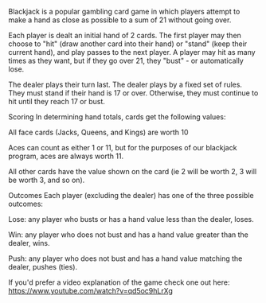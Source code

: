 
Blackjack is a popular gambling card game in which players attempt to make a hand as close as possible to a sum of 21 without going over.

Each player is dealt an initial hand of 2 cards. The first player may then choose to "hit" (draw another card into their hand) or "stand" (keep their current hand), and play passes to the next player. A player may hit as many times as they want, but if they go over 21, they "bust" - or automatically lose.

The dealer plays their turn last. The dealer plays by a fixed set of rules. They must stand if their hand is 17 or over. Otherwise, they must continue to hit until they reach 17 or bust.

Scoring
In determining hand totals, cards get the following values:

All face cards (Jacks, Queens, and Kings) are worth 10

Aces can count as either 1 or 11, but for the purposes of our blackjack program, aces are always worth 11.

All other cards have the value shown on the card (ie 2 will be worth 2, 3 will be worth 3, and so on).

Outcomes
Each player (excluding the dealer) has one of the three possible outcomes:

Lose: any player who busts or has a hand value less than the dealer, loses.

Win: any player who does not bust and has a hand value greater than the dealer, wins.

Push: any player who does not bust and has a hand value matching the dealer, pushes (ties).


If you'd prefer a video explanation of the game check one out here: https://www.youtube.com/watch?v=qd5oc9hLrXg
